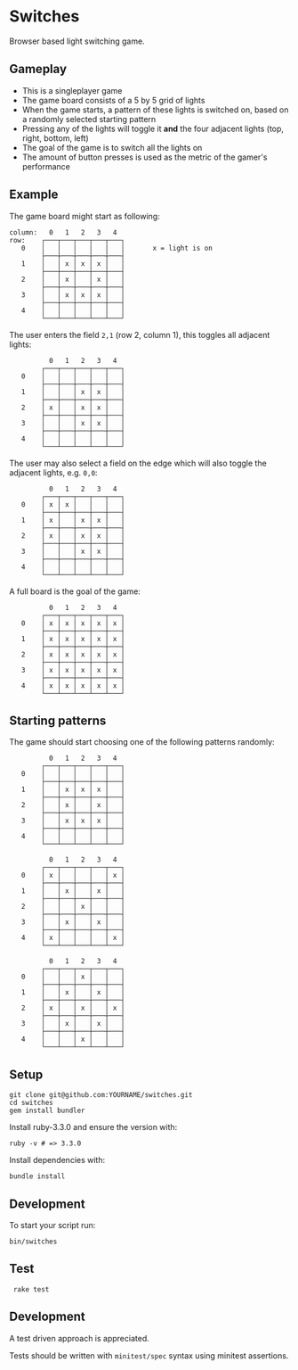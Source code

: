 Switches
===========

Browser based light switching game.

Gameplay
--------

* This is a singleplayer game
* The game board consists of a 5 by 5 grid of lights
* When the game starts, a pattern of these lights is switched on, based on a randomly selected starting pattern
* Pressing any of the lights will toggle it **and** the four adjacent lights (top, right, bottom, left)
* The goal of the game is to switch all the lights on
* The amount of button presses is used as the metric of the gamer's performance

Example
-------

The game board might start as following:

```
column:   0   1   2   3   4
row:    ┌───┬───┬───┬───┬───┐
   0    │   │   │   │   │   │       x = light is on
        ├───┼───┼───┼───┼───┤
   1    │   │ x │ x │ x │   │
        ├───┼───┼───┼───┼───┤
   2    │   │ x │   │ x │   │
        ├───┼───┼───┼───┼───┤
   3    │   │ x │ x │ x │   │
        ├───┼───┼───┼───┼───┤
   4    │   │   │   │   │   │
        └───┴───┴───┴───┴───┘
```

The user enters the field `2,1` (row 2, column 1), this toggles all adjacent lights:

```
          0   1   2   3   4
        ┌───┬───┬───┬───┬───┐
   0    │   │   │   │   │   │
        ├───┼───┼───┼───┼───┤
   1    │   │   │ x │ x │   │
        ├───┼───┼───┼───┼───┤
   2    │ x │   │ x │ x │   │
        ├───┼───┼───┼───┼───┤
   3    │   │   │ x │ x │   │
        ├───┼───┼───┼───┼───┤
   4    │   │   │   │   │   │
        └───┴───┴───┴───┴───┘
```

The user may also select a field on the edge which will also toggle the adjacent lights, e.g. `0,0`:

```
          0   1   2   3   4
        ┌───┬───┬───┬───┬───┐
   0    │ x │ x │   │   │   │
        ├───┼───┼───┼───┼───┤
   1    │ x │   │ x │ x │   │
        ├───┼───┼───┼───┼───┤
   2    │ x │   │ x │ x │   │
        ├───┼───┼───┼───┼───┤
   3    │   │   │ x │ x │   │
        ├───┼───┼───┼───┼───┤
   4    │   │   │   │   │   │
        └───┴───┴───┴───┴───┘
```

A full board is the goal of the game:

```
          0   1   2   3   4
        ┌───┬───┬───┬───┬───┐
   0    │ x │ x │ x │ x │ x │
        ├───┼───┼───┼───┼───┤
   1    │ x │ x │ x │ x │ x │
        ├───┼───┼───┼───┼───┤
   2    │ x │ x │ x │ x │ x │
        ├───┼───┼───┼───┼───┤
   3    │ x │ x │ x │ x │ x │
        ├───┼───┼───┼───┼───┤
   4    │ x │ x │ x │ x │ x │
        └───┴───┴───┴───┴───┘
```

Starting patterns
-------------

The game should start choosing one of the following patterns randomly:


```
          0   1   2   3   4
        ┌───┬───┬───┬───┬───┐
   0    │   │   │   │   │   │
        ├───┼───┼───┼───┼───┤
   1    │   │ x │ x │ x │   │
        ├───┼───┼───┼───┼───┤
   2    │   │ x │   │ x │   │
        ├───┼───┼───┼───┼───┤
   3    │   │ x │ x │ x │   │
        ├───┼───┼───┼───┼───┤
   4    │   │   │   │   │   │
        └───┴───┴───┴───┴───┘

          0   1   2   3   4
        ┌───┬───┬───┬───┬───┐
   0    │ x │   │   │   │ x │
        ├───┼───┼───┼───┼───┤
   1    │   │ x │   │ x │   │
        ├───┼───┼───┼───┼───┤
   2    │   │   │ x │   │   │
        ├───┼───┼───┼───┼───┤
   3    │   │ x │   │ x │   │
        ├───┼───┼───┼───┼───┤
   4    │ x │   │   │   │ x │
        └───┴───┴───┴───┴───┘

          0   1   2   3   4
        ┌───┬───┬───┬───┬───┐
   0    │   │   │ x │   │   │
        ├───┼───┼───┼───┼───┤
   1    │   │ x │   │ x │   │
        ├───┼───┼───┼───┼───┤
   2    │ x │   │ x │   │ x │
        ├───┼───┼───┼───┼───┤
   3    │   │ x │   │ x │   │
        ├───┼───┼───┼───┼───┤
   4    │   │   │ x │   │   │
        └───┴───┴───┴───┴───┘
```

## Setup

```shell
git clone git@github.com:YOURNAME/switches.git
cd switches
gem install bundler
```

Install ruby-3.3.0 and ensure the version with:

```shell
ruby -v # => 3.3.0
```

Install dependencies with:

```shell
bundle install
```

## Development

To start your script run:

```shell
bin/switches
```

## Test

```shell
 rake test
```

## Development

A test driven approach is appreciated.

Tests should be written with `minitest/spec` syntax using minitest assertions.

